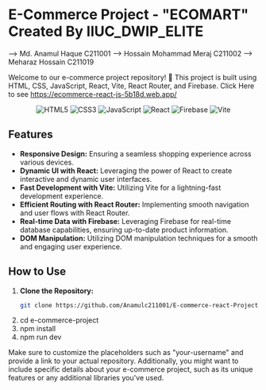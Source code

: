# E-Commerce Project - "ECOMART" Created By IIUC_DWIP_ELITE
--> Md. Anamul Haque C211001
--> Hossain Mohammad Meraj C211002
--> Meharaz Hossain C211019

Welcome to our e-commerce project repository! 🚀 This project is built using HTML, CSS, JavaScript, React, Vite, React Router, and Firebase.
Click Here to see https://ecommerce-react-js-5b18d.web.app/

<div align="center">
  <img src="https://img.icons8.com/color/48/000000/html-5.png" alt="HTML5" title="HTML5"/>
  <img src="https://img.icons8.com/color/48/000000/css3.png" alt="CSS3" title="CSS3"/>
  <img src="https://img.icons8.com/color/48/000000/javascript.png" alt="JavaScript" title="JavaScript"/>
  <img src="https://img.icons8.com/office/48/000000/react.png" alt="React" title="React"/>
  <img src="https://img.icons8.com/color/48/000000/firebase.png" alt="Firebase" title="Firebase"/>
  <img src="https://img.icons8.com/color/48/000000/vite.png" alt="Vite" title="Vite"/>
</div>

## Features

- **Responsive Design:** Ensuring a seamless shopping experience across various devices.
- **Dynamic UI with React:** Leveraging the power of React to create interactive and dynamic user interfaces.
- **Fast Development with Vite:** Utilizing Vite for a lightning-fast development experience.
- **Efficient Routing with React Router:** Implementing smooth navigation and user flows with React Router.
- **Real-time Data with Firebase:** Leveraging Firebase for real-time database capabilities, ensuring up-to-date product information.
- **DOM Manipulation:** Utilizing DOM manipulation techniques for a smooth and engaging user experience.

## How to Use
1. **Clone the Repository:**
   ```bash
   git clone https://github.com/Anamulc211001/E-commerce-react-Project.git
2. cd e-commerce-project
3. npm install
4. npm run dev

Make sure to customize the placeholders such as "your-username" and provide a link to your actual repository. Additionally, you might want to include specific details about your e-commerce project, such as its unique features or any additional libraries you've used.
